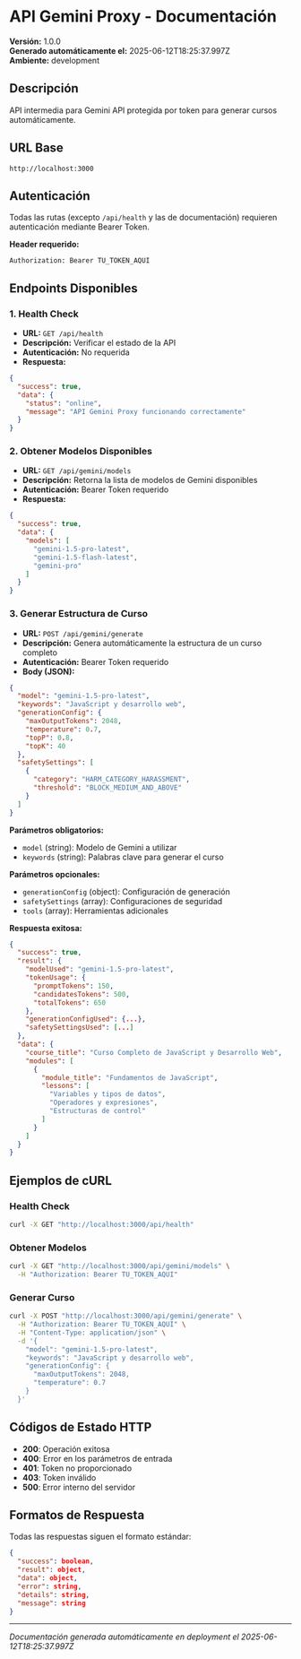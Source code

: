 # API Gemini Proxy - Documentación

**Versión:** 1.0.0  
**Generado automáticamente el:** 2025-06-12T18:25:37.997Z  
**Ambiente:** development

## Descripción
API intermedia para Gemini API protegida por token para generar cursos automáticamente.

## URL Base
`http://localhost:3000`

## Autenticación
Todas las rutas (excepto `/api/health` y las de documentación) requieren autenticación mediante Bearer Token.

**Header requerido:**
```
Authorization: Bearer TU_TOKEN_AQUI
```

## Endpoints Disponibles

### 1. Health Check
- **URL:** `GET /api/health`
- **Descripción:** Verificar el estado de la API
- **Autenticación:** No requerida
- **Respuesta:**
```json
{
  "success": true,
  "data": {
    "status": "online",
    "message": "API Gemini Proxy funcionando correctamente"
  }
}
```

### 2. Obtener Modelos Disponibles
- **URL:** `GET /api/gemini/models`
- **Descripción:** Retorna la lista de modelos de Gemini disponibles
- **Autenticación:** Bearer Token requerido
- **Respuesta:**
```json
{
  "success": true,
  "data": {
    "models": [
      "gemini-1.5-pro-latest",
      "gemini-1.5-flash-latest", 
      "gemini-pro"
    ]
  }
}
```

### 3. Generar Estructura de Curso
- **URL:** `POST /api/gemini/generate`
- **Descripción:** Genera automáticamente la estructura de un curso completo
- **Autenticación:** Bearer Token requerido
- **Body (JSON):**
```json
{
  "model": "gemini-1.5-pro-latest",
  "keywords": "JavaScript y desarrollo web",
  "generationConfig": {
    "maxOutputTokens": 2048,
    "temperature": 0.7,
    "topP": 0.8,
    "topK": 40
  },
  "safetySettings": [
    {
      "category": "HARM_CATEGORY_HARASSMENT",
      "threshold": "BLOCK_MEDIUM_AND_ABOVE"
    }
  ]
}
```

**Parámetros obligatorios:**
- `model` (string): Modelo de Gemini a utilizar
- `keywords` (string): Palabras clave para generar el curso

**Parámetros opcionales:**
- `generationConfig` (object): Configuración de generación
- `safetySettings` (array): Configuraciones de seguridad
- `tools` (array): Herramientas adicionales

**Respuesta exitosa:**
```json
{
  "success": true,
  "result": {
    "modelUsed": "gemini-1.5-pro-latest",
    "tokenUsage": {
      "promptTokens": 150,
      "candidatesTokens": 500,
      "totalTokens": 650
    },
    "generationConfigUsed": {...},
    "safetySettingsUsed": [...]
  },
  "data": {
    "course_title": "Curso Completo de JavaScript y Desarrollo Web",
    "modules": [
      {
        "module_title": "Fundamentos de JavaScript",
        "lessons": [
          "Variables y tipos de datos",
          "Operadores y expresiones",
          "Estructuras de control"
        ]
      }
    ]
  }
}
```

## Ejemplos de cURL

### Health Check
```bash
curl -X GET "http://localhost:3000/api/health"
```

### Obtener Modelos
```bash
curl -X GET "http://localhost:3000/api/gemini/models" \
  -H "Authorization: Bearer TU_TOKEN_AQUI"
```

### Generar Curso
```bash
curl -X POST "http://localhost:3000/api/gemini/generate" \
  -H "Authorization: Bearer TU_TOKEN_AQUI" \
  -H "Content-Type: application/json" \
  -d '{
    "model": "gemini-1.5-pro-latest",
    "keywords": "JavaScript y desarrollo web",
    "generationConfig": {
      "maxOutputTokens": 2048,
      "temperature": 0.7
    }
  }'
```

## Códigos de Estado HTTP

- **200**: Operación exitosa
- **400**: Error en los parámetros de entrada
- **401**: Token no proporcionado
- **403**: Token inválido
- **500**: Error interno del servidor

## Formatos de Respuesta

Todas las respuestas siguen el formato estándar:
```json
{
  "success": boolean,
  "result": object,
  "data": object,
  "error": string,
  "details": string,
  "message": string
}
```

---

*Documentación generada automáticamente en deployment el 2025-06-12T18:25:37.997Z*
